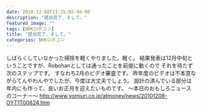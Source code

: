 ```yaml
---
date: 2010-12-08T11:25:02-04:00
description: "提出完了、そして。"
featured_image: ""
tags: [NHKロボコン]
title: "提出完了、そして。"
categories: NHKロボコン
---
```


しばらくしていなかった掃除を軽くやりました。軽く。
結果発表は12月中旬ということですが、Robohanとしては通ったことを前提に動くので
それを待たず次のステップです。
すなわち2月のビデオ審査です。
昨年度のビデオは不本意ながらてんやわんやでしたが、今度は大丈夫でしょう。
設計の済んでいる部分は年内にも作って、良いお正月を迎えたいものです。
～本日のおもしろニュースのコーナー～
http://www.yomiuri.co.jp/atmoney/news/20101208-OYT1T00824.htm
